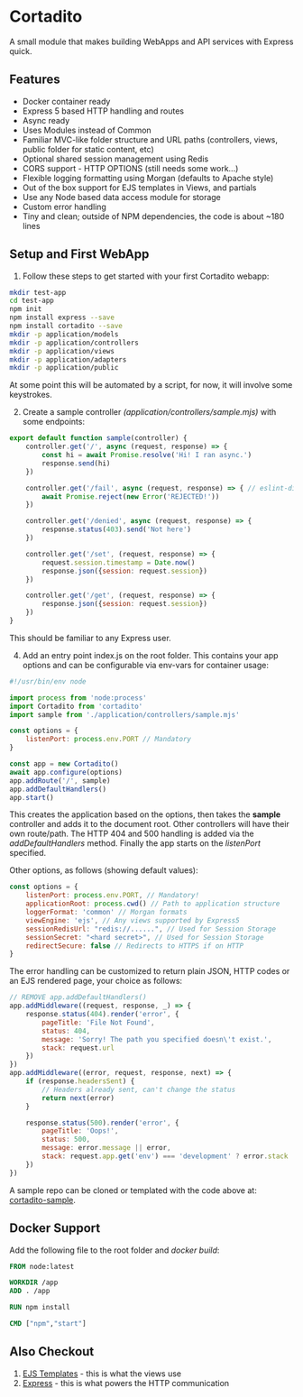 # Cortadito

A small module that makes building WebApps and API services with Express quick.

## Features

* Docker container ready
* Express 5 based HTTP handling and routes
* Async ready
* Uses Modules instead of Common
* Familiar MVC-like folder structure and URL paths (controllers, views, public folder for static content, etc)
* Optional shared session management using Redis
* CORS support - HTTP OPTIONS (still needs some work...)
* Flexible logging formatting using Morgan (defaults to Apache style)
* Out of the box support for EJS templates in Views, and partials
* Use any Node based data access module for storage
* Custom error handling
* Tiny and clean; outside of NPM dependencies, the code is about ~180 lines

## Setup and First WebApp

1. Follow these steps to get started with your first Cortadito webapp:

```bash
mkdir test-app
cd test-app
npm init
npm install express --save
npm install cortadito --save
mkdir -p application/models
mkdir -p application/controllers
mkdir -p application/views
mkdir -p application/adapters
mkdir -p application/public
```

At some point this will be automated by a script, for now, it will involve some keystrokes.

2. Create a sample controller *(application/controllers/sample.mjs)* with some endpoints:

```javascript
export default function sample(controller) {
	controller.get('/', async (request, response) => {
		const hi = await Promise.resolve('Hi! I ran async.')
		response.send(hi)
	})

	controller.get('/fail', async (request, response) => { // eslint-disable-line no-unused-vars
		await Promise.reject(new Error('REJECTED!'))
	})

	controller.get('/denied', async (request, response) => {
		response.status(403).send('Not here')
	})

	controller.get('/set', (request, response) => {
		request.session.timestamp = Date.now()
		response.json({session: request.session})
	})

	controller.get('/get', (request, response) => {
		response.json({session: request.session})
	})
}
```

This should be familiar to any Express user.

4. Add an entry point index.js on the root folder. This contains your app options and can be configurable via env-vars for container usage:

```javascript
#!/usr/bin/env node

import process from 'node:process'
import Cortadito from 'cortadito'
import sample from './application/controllers/sample.mjs'

const options = {
	listenPort: process.env.PORT // Mandatory
}

const app = new Cortadito()
await app.configure(options)
app.addRoute('/', sample)
app.addDefaultHandlers()
app.start()
```

This creates the application based on the options, then takes the **sample** controller and adds it to the document root. Other controllers will have their own route/path. The HTTP 404 and 500 handling is added via the *addDefaultHandlers* method. Finally the app starts on the *listenPort* specified.

Other options, as follows (showing default values):

```javascript
const options = {
	listenPort: process.env.PORT, // Mandatory!
	applicationRoot: process.cwd() // Path to application structure
	loggerFormat: 'common' // Morgan formats
	viewEngine: 'ejs', // Any views supported by Express5
	sessionRedisUrl: "redis://......", // Used for Session Storage
	sessionSecret: "<hard secret>", // Used for Session Storage
	redirectSecure: false // Redirects to HTTPS if on HTTP
}
```

The error handling can be customized to return plain JSON, HTTP codes or an EJS rendered page, your choice as follows:

```javascript
// REMOVE app.addDefaultHandlers()
app.addMiddleware((request, response, _) => {
	response.status(404).render('error', {
		pageTitle: 'File Not Found',
		status: 404,
		message: 'Sorry! The path you specified doesn\'t exist.',
		stack: request.url
	})
})
app.addMiddleware((error, request, response, next) => {
	if (response.headersSent) {
		// Headers already sent, can't change the status
		return next(error)
	}

	response.status(500).render('error', {
		pageTitle: 'Oops!',
		status: 500,
		message: error.message || error,
		stack: request.app.get('env') === 'development' ? error.stack : ''
	})
})
```

A sample repo can be cloned or templated with the code above at: [cortadito-sample](https://github.com/RobertoMachorro/cortadito-sample).

## Docker Support

Add the following file to the root folder and _docker build_:

```Dockerfile
FROM node:latest

WORKDIR /app
ADD . /app

RUN npm install

CMD ["npm","start"]
```

## Also Checkout

1. [EJS Templates](https://ejs.co) - this is what the views use
2. [Express](https://expressjs.com) - this is what powers the HTTP communication
